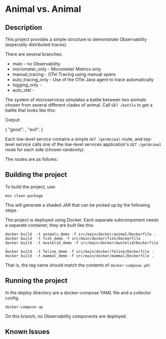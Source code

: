 # Animal vs. Animal

## Description

This project provides a simple structure to demonstrate Observability (especially distributed traces).

There are several branches:

* main - no Observability
* micrometer_only - Micrometer Metrics only
* manual_tracing - OTel Tracing using manual spans
* auto_tracing_only - Use of the OTel Java agent to trace automatically
* logging_only - 
* auto_otel - 

The system of microservices simulates a battle between two animals chosen from several different clades of animal. Call `GET /battle` to get a battle that looks like this:

Output:

{
"good": <animal1>,
"evil": <animal1>
}

Each low-level service contains a simple `GET /getAnimal` route, and top-level service calls one of the low-level services application's `GET /getAnimal` route for each side (chosen randomly).

The routes are as follows:


## Building the project

To build the project, use:

```shell
mvn clean package
```

This will generate a shaded JAR that can be picked up by the following steps.

The project is deployed using Docker. Each separate subcomponent needs a separate container, they are built like this:

```
docker build  -t animals_demo -f src/main/docker/animal/Dockerfile .
docker build  -t fish_demo -f src/main/docker/fish/Dockerfile .
docker build  -t mustelid_demo -f src/main/docker/mustelid/Dockerfile .
docker build  -t feline_demo -f src/main/docker/feline/Dockerfile .
docker build  -t mammal_demo -f src/main/docker/mammal/Dockerfile .
```

That is, the tag name should match the contents of `docker-compose.yml`

## Running the project

In the deploy directory are a docker-compose YAML file and a collector config.

```shell
docker-compose up
```

On this branch, no Observability components are deployed.

## Known Issues
